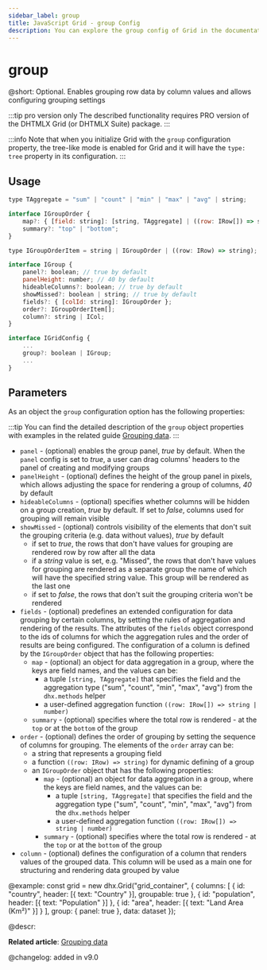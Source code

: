 ```yaml
---
sidebar_label: group
title: JavaScript Grid - group Config 
description: You can explore the group config of Grid in the documentation of the DHTMLX JavaScript UI library. Browse developer guides and API reference, try out code examples and live demos, and download a free 30-day evaluation version of DHTMLX Suite.
---
```


# group

@short: Optional. Enables grouping row data by column values and allows configuring grouping settings

:::tip pro version only
The described functionality requires PRO version of the DHTMLX Grid (or DHTMLX Suite) package.
:::

:::info
Note that when you initialize Grid with the `group` configuration property, the tree-like mode is enabled for Grid and it will have the `type: tree` property in its configuration.
:::

## Usage

~~~jsx {22}
type TAggregate = "sum" | "count" | "min" | "max" | "avg" | string;

interface IGroupOrder {
    map?: { [field: string]: [string, TAggregate] | ((row: IRow[]) => string | number) };
    summary?: "top" | "bottom";
}

type IGroupOrderItem = string | IGroupOrder | ((row: IRow) => string);

interface IGroup {
    panel?: boolean; // true by default
    panelHeight: number; // 40 by default
    hideableColumns?: boolean; // true by default
    showMissed?: boolean | string; // true by default
    fields?: { [colId: string]: IGroupOrder };
    order?: IGroupOrderItem[];
    column?: string | ICol;
}

interface IGridConfig {
    ...
    group?: boolean | IGroup;
    ...
}
~~~

## Parameters 

As an object the `group` configuration option has the following properties:

:::tip
You can find the detailed description of the `group` object properties with examples in the related guide [Grouping data](grid/usage.md#configuring-data-grouping). 
:::

- `panel` -  (optional) enables the group panel, *true* by default. When the `panel` config is set to *true*, a user can drag columns' headers to the panel of creating and modifying groups
- `panelHeight` - (optional) defines the height of the group panel in pixels, which allows adjusting the space for rendering a group of columns, *40* by default
- `hideableColumns` - (optional) specifies whether columns will be hidden on a group creation, *true* by default. If set to *false*, columns used for grouping will remain visible
- `showMissed` - (optional) controls visibility of the elements that don't suit the grouping criteria (e.g. data without values), *true* by default
    - if set to *true*, the rows that don't have values for grouping are rendered row by row after all the data
    - if a *string* value is set, e.g. "Missed", the rows that don't have values for grouping are rendered as a separate group the name of which will have the specified string value. This group will be rendered as the last one
    - if set to *false*, the rows that don't suit the grouping criteria won't be rendered
- `fields` - (optional) predefines an extended configuration for data grouping by certain columns, by setting the rules of aggregation and rendering of the results. The attributes of the `fields` object correspond to the ids of columns for which the aggregation rules and the order of results are being configured. The configuration of a column is defined by the `IGroupOrder` object that has the following properties:
    - `map` - (optional) an object for data aggregation in a group, where the keys are field names, and the values can be:
        - a tuple `[string, TAggregate]` that specifies the field and the aggregation type ("sum", "count", "min", "max", "avg") from the `dhx.methods` helper
        - a user-defined aggregation function `((row: IRow[]) => string | number)`
    - `summary` - (optional) specifies where the total row is rendered - at the `top` or at the `bottom` of the group
- `order` - (optional) defines the order of grouping by setting the sequence of columns for grouping. The elements of the `order` array can be: 
    - a string that represents a grouping field
    - a function `((row: IRow) => string)` for dynamic defining of a group
    - an `IGroupOrder` object that has the following properties:
        - `map` - (optional) an object for data aggregation in a group, where the keys are field names, and the values can be:
            - a tuple `[string, TAggregate]` that specifies the field and the aggregation type ("sum", "count", "min", "max", "avg") from the `dhx.methods` helper
            - a user-defined aggregation function `((row: IRow[]) => string | number)`
        - `summary` - (optional) specifies where the total row is rendered - at the `top` or at the `bottom` of the group 
- `column` - (optional) defines the configuration of a column that renders values of the grouped data. This column will be used as a main one for structuring and rendering data grouped by value

@example:
const grid = new dhx.Grid("grid_container", {
    columns: [
        { id: "country", header: [{ text: "Country" }], groupable: true },
        { id: "population", header: [{ text: "Population" }] },
        { id: "area", header: [{ text: "Land Area (Km²)" }] }
    ],
    group: {
        panel: true
    },
    data: dataset
});


@descr:


**Related article**: [Grouping data](grid/usage.md#grouping-data)

@changelog: added in v9.0